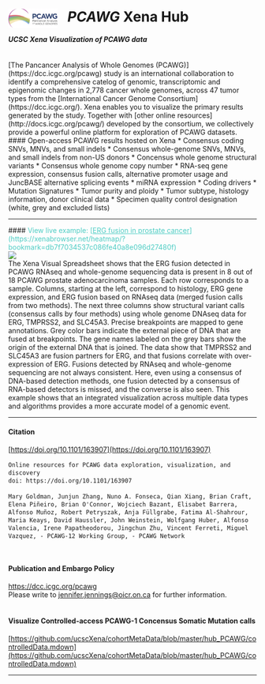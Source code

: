 # <a href="https://dcc.icgc.org/pcawg"><img src="https://github.com/ucscXena/cohortMetaData/raw/master/hub_PCAWG/PCAWG-final-small.png" align="left" width="100" style="padding-right:20px"></a> _PCAWG_ Xena Hub
#### _UCSC Xena Visualization of PCAWG data_

<br>
[The Pancancer Analysis of Whole Genomes (PCAWG)](https://dcc.icgc.org/pcawg) study is an international collaboration to identify a comprehensive catelog of genomic, transcriptomic and epigenomic changes in 2,778 cancer whole genomes, across 47 tumor types from the [International Cancer Genome Consortium](https://dcc.icgc.org/). Xena enables you to visualize the primary results generated by the study. Together with [other online resources](http://docs.icgc.org/pcawg/) developed by the consortium, we collectively provide a powerful online platform for exploration of PCAWG datasets.

<br>
#### Open-access PCAWG results hosted on Xena
* Consensus coding SNVs, MNVs, and small indels 
* Consensus whole-genome SNVs, MNVs, and small indels from non-US donors
* Concensus whole genome structural variants
* Consensus whole genome copy number
* RNA-seq gene expression, consensus fusion calls, alternative promoter usage and JuncBASE alternative splicing events
* miRNA expression
* Coding drivers
* Mutation Signatures
* Tumor purity and ploidy
* Tumor subtype, histology information, donor clinical data
* Specimen quality control designation (white, grey and excluded lists)

<hr>
#### <span style="color:#4ecdc4">View live example: [<span style="color:#4ecdc4"><u>ERG fusion in prostate cancer</u></span>](https://xenabrowser.net/heatmap/?bookmark=db7f7034537c086fe40a8e096d27480f)</span>
<br>
<a href="https://xenabrowser.net/heatmap/?bookmark=6ed1033f5c514965d9a5839bbaa6e052"><img src="https://pcawg.xenahubs.net/download/meta/ERGfusion.png" width="600" align="right" style="padding-left:20px"></a>
The Xena Visual Spreadsheet shows that the ERG fusion detected in PCAWG RNAseq and whole-genome sequencing data is present in 8 out of 18 PCAWG prostate adenocarcinoma samples. Each row corresponds to a sample. Columns, starting at the left, correspond to histology, ERG gene expression, and ERG fusion based on RNAseq data (merged fusion calls from two methods). The next three columns show structural variant calls (consensus calls by four methods) using whole genome DNAseq data for ERG, TMPRSS2, and SLC45A3.  Precise breakpoints are mapped to gene annotations. Grey color bars indicate the external piece of DNA that are fused at breakpoints. The gene names labeled on the grey bars show the origin of the external DNA that is joined. The data show that TMPRSS2 and SLC45A3 are fusion partners for ERG, and that fusions correlate with over-expression of ERG. Fusions detected by RNAseq and whole-genome sequencing are not always consistent. Here, even using a consensus of DNA-based detection methods, one fusion detected by a consensus of RNA-based detectors is missed, and the converse is also seen. This example shows that an integrated visualization across multiple data types and algorithms provides a more accurate model of a genomic event.
<hr>

#### Citation
[https://doi.org/10.1101/163907](https://doi.org/10.1101/163907)
```
Online resources for PCAWG data exploration, visualization, and discovery
doi: https://doi.org/10.1101/163907

Mary Goldman, Junjun Zhang, Nuno A. Fonseca, Qian Xiang, Brian Craft, Elena Piñeiro, Brian O'Connor, Wojciech Bazant, Elisabet Barrera, Alfonso Muñoz, Robert Petryszak, Anja Füllgrabe, Fatima Al-Shahrour, Maria Keays, David Haussler, John Weinstein, Wolfgang Huber, Alfonso Valencia, Irene Papatheodorou, Jingchun Zhu, Vincent Ferreti, Miguel Vazquez, - PCAWG-12 Working Group, - PCAWG Network
```
<br>

#### Publication and Embargo Policy
<a href="https://dcc.icgc.org/pcawg">https://dcc.icgc.org/pcawg</a><br>
Please write to jennifer.jennings@oicr.on.ca for further information.
<br>
<br>

#### Visualize Controlled-access PCAWG-1 Concensus Somatic Mutation calls
[https://github.com/ucscXena/cohortMetaData/blob/master/hub_PCAWG/controlledData.mdown](https://github.com/ucscXena/cohortMetaData/blob/master/hub_PCAWG/controlledData.mdown)
<hr>
